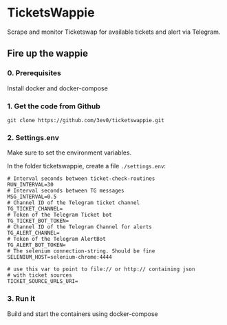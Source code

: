 # TicketsWappie 
Scrape and monitor Ticketswap for available tickets and alert via Telegram.


## Fire up the wappie
### 0. Prerequisites
Install docker and docker-compose



### 1. Get the code from Github
`git clone https://github.com/3ev0/ticketswappie.git`

### 2. Settings.env 
Make sure to set the environment variables.

In the folder ticketswappie, create a file `./settings.env`:

```
# Interval seconds between ticket-check-routines
RUN_INTERVAL=30
# Interval seconds between TG messages
MSG_INTERVAL=0.5
# Channel ID of the Telegram ticket channel
TG_TICKET_CHANNEL=
# Token of the Telegram Ticket bot
TG_TICKET_BOT_TOKEN=
# Channel ID of the Telegram Channel for alerts
TG_ALERT_CHANNEL=
# Token of the Telegram AlertBot
TG_ALERT_BOT_TOKEN=
# The selenium connection-string. Should be fine
SELENIUM_HOST=selenium-chrome:4444

# use this var to point to file:// or http:// containing json 
# with ticket sources
TICKET_SOURCE_URLS_URI= 
```

### 3. Run it
Build and start the containers using docker-compose



